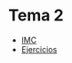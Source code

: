 # Tema 2

- [IMC](/3eso/byg/Tema2/imc/index.html)
- [Ejercicios](/3eso/byg/Tema2/ejercicios/ejercicios.html)